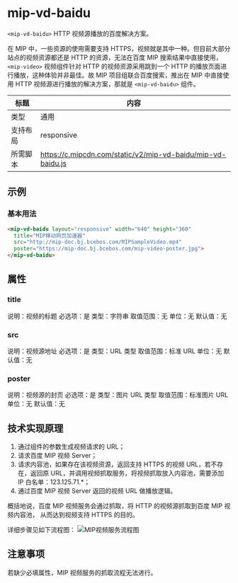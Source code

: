 # mip-vd-baidu

`<mip-vd-baidu>` HTTP 视频源播放的百度解决方案。

在 MIP 中，一些资源的使用需要支持 HTTPS，视频就是其中一种。但目前大部分站点的视频资源都还是 HTTP 的资源，无法在百度 MIP 搜索结果中直接使用，`<mip-video>` 视频组件针对 HTTP 的视频资源采用跳到一个 HTTP 的播放页面进行播放，这种体验并非最佳。故 MIP 项目组联合百度搜索，推出在 MIP 中直接使用 HTTP 视频源进行播放的解决方案，那就是 `<mip-vd-baidu>` 组件。

标题|内容
----|----
类型|通用
支持布局|responsive
所需脚本|https://c.mipcdn.com/static/v2/mip-vd-baidu/mip-vd-baidu.js

## 示例

### 基本用法
```html
<mip-vd-baidu layout="responsive" width="640" height="360" 
  title="MIP移动网页加速器" 
  src="http://mip-doc.bj.bcebos.com/MIPSampleVideo.mp4" 
  poster="https://mip-doc.bj.bcebos.com/mip-video-poster.jpg">
</mip-vd-baidu>
```

## 属性

### title

说明：视频的标题
必选项：是
类型：字符串
取值范围：无
单位：无
默认值：无

### src

说明：视频源地址
必选项：是
类型：URL 类型
取值范围：标准 URL
单位：无
默认值：无

### poster

说明：视频源的封页
必选项：是
类型：图片 URL 类型
取值范围：标准图片 URL
单位：无
默认值：无

## 技术实现原理
1. 通过组件的参数生成视频请求的 URL；
2. 请求百度 MIP 视频 Server；
3. 请求内容池，如果存在该视频资源，返回支持 HTTPS 的视频 URL，若不存在，返回原 URL，并调用视频抓取服务，将视频抓取放入内容池，需要添加 IP 白名单：123.125.71.*；
4. 通过百度 MIP 视频 Server 返回的视频 URL 做播放逻辑。

概括地说，百度 MIP 视频服务会通过抓取，将 HTTP 的视频源抓取到百度 MIP 视频内容池， 从而达到视频支持 HTTPS 的目的。

详细步骤见如下流程图：
![MIP视频服务流程图](https://user-images.githubusercontent.com/3872051/34427766-ba23b8a4-ec80-11e7-8581-240269edec8b.png)

## 注意事项

若缺少必填属性，MIP 视频服务的抓取流程无法进行。